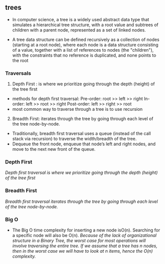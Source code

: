 ## trees

* In computer science, a tree is a widely used abstract data type that simulates a hierarchical tree structure, with a root value and subtrees of children with a parent node, represented as a set of linked nodes.

* A tree data structure can be defined recursively as a collection of nodes (starting at a root node), where each node is a data structure consisting of a value, together with a list of references to nodes (the "children"), with the constraints that no reference is duplicated, and none points to the root

### Traversals
1. Depth First : is where we prioritize going through the depth (height) of the tree first
- methods for depth first traversal: Pre-order: root >> left >> right In-order: left >> root >> right Post-order: left >> right >> root
- most common way to traverse through a tree is to use recursion

2. Breadth First: iterates through the tree by going through each level of the tree node-by-node.
- Traditionally, breadth first traversal uses a queue (instead of the call stack via recursion) to traverse the width/breadth of the tree.
- Dequeue the front node, enqueue that node’s left and right nodes, and move to the next new front of the queue.

### Depth First
*Depth first traversal is where we prioritize going through the depth (height) of the tree first*

### Breadth First
*Breadth first traversal iterates through the tree by going through each level of the tree node-by-node.*

### Big O
* The Big O time complexity for inserting a new node isO(n). Searching for a specific node will also be O(n).
*Because of the lack of organizational structure in a Binary Tree, the worst case for most operations will involve traversing the entire tree. If we assume that a tree has n nodes, then in the worst case we will have to look at n items, hence the O(n) complexity.*